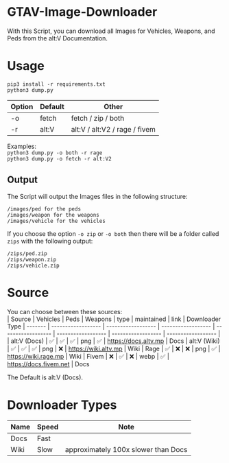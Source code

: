 # GTAV-Image-Downloader

With this Script, you can download all Images for Vehicles, Weapons, and Peds from the alt:V Documentation.

# Usage

```pip3 install -r requirements.txt```<br>
```python3 dump.py```

| Option  | Default           | Other  
| ------- | ------------------ | ------------------ 
| -o | fetch | fetch / zip / both
| -r | alt:V | alt:V / alt:V2 / rage / fivem

Examples:<br>
```python3 dump.py -o both -r rage```<br>
```python3 dump.py -o fetch -r alt:V2```

## Output

The Script will output the Images files in the following structure:<br>
```
/images/ped for the peds
/images/weapon for the weapons
/images/vehicle for the vehicles
```

If you choose the option ```-o zip``` or ```-o both``` then there will be a folder called ```zips``` with the following output:<br>
```
/zips/ped.zip
/zips/weapon.zip
/zips/vehicle.zip
```

# Source
You can choose between these sources:<br>
| Source  | Vehicles           | Peds  | Weapons | type | maintained | link | Downloader Type
| ------- | ------------------ | ------------------ | ------------------ | ------------------ | ------------------ | ------------------ | ------------------ |
| alt:V (Docs) | :white_check_mark: | :white_check_mark: | :white_check_mark: | png | :white_check_mark: | https://docs.altv.mp | Docs
| alt:V (Wiki) | :white_check_mark: | :white_check_mark: | :white_check_mark: | png | :x: | https://wiki.altv.mp | Wiki
| Rage | :white_check_mark: | :x: | :x: | png | :white_check_mark: | https://wiki.rage.mp | Wiki
| Fivem | :x: | :white_check_mark: | :x: | webp | :white_check_mark: | https://docs.fivem.net | Docs

The Default is alt:V (Docs).

# Downloader Types
| Name  | Speed | Note | 
| ------- | ------------------ | ------------------ |
| Docs | Fast | 
| Wiki | Slow | approximately 100x slower than Docs